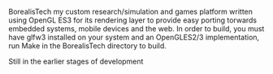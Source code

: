BorealisTech my custom research/simulation and games platform written using OpenGL ES3 for its rendering layer to provide easy porting torwards embedded systems, mobile devices and the web. In order to build, you must have glfw3 installed on your system and an OpenGLES2/3 implementation, run Make in the BorealisTech directory to build.

Still in the earlier stages of development